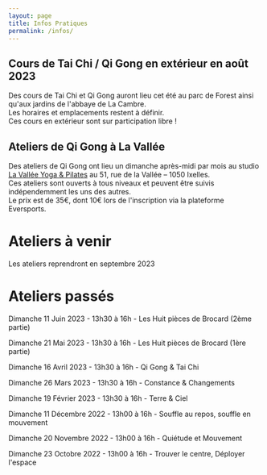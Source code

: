 ```yaml
---
layout: page
title: Infos Pratiques
permalink: /infos/
---
```


## Cours de Tai Chi / Qi Gong en extérieur en août 2023
Des cours de Tai Chi et Qi Gong auront lieu cet été au parc de Forest ainsi qu'aux jardins de l'abbaye de La Cambre.<br/>
Les horaires et emplacements restent à définir.<br/>
Ces cours en extérieur sont sur participation libre !


## Ateliers de Qi Gong à La Vallée
Des ateliers de Qi Gong ont lieu un dimanche après-midi par mois au studio [La Vallée Yoga & Pilates](https://yogavallee.be/) au 51, rue de la Vallée – 1050 Ixelles.<br>
Ces ateliers sont ouverts à tous niveaux et peuvent être suivis indépendemment les uns des autres.<br>
Le prix est de 35€, dont 10€ lors de l'inscription via la plateforme Eversports.

# Ateliers à venir
Les ateliers reprendront en septembre 2023

# Ateliers passés
Dimanche 11 Juin 2023 - 13h30 à 16h - Les Huit pièces de Brocard (2ème partie)<br>

Dimanche 21 Mai 2023 - 13h30 à 16h - Les Huit pièces de Brocard (1ère partie)<br>

Dimanche 16 Avril 2023 - 13h30 à 16h - Qi Gong & Tai Chi<br>

Dimanche 26 Mars 2023 - 13h30 à 16h - Constance & Changements<br>

Dimanche 19 Février 2023 - 13h30 à 16h - Terre & Ciel<br>
 
Dimanche 11 Décembre 2022 - 13h00 à 16h - Souffle au repos, souffle en mouvement<br>

Dimanche 20 Novembre 2022 - 13h00 à 16h - Quiétude et Mouvement<br>

Dimanche 23 Octobre 2022 - 13h00 à 16h - Trouver le centre, Déployer l'espace<br>

